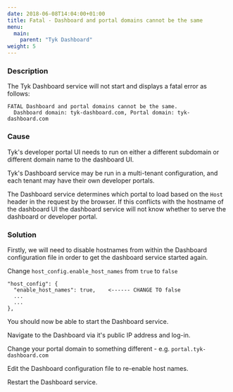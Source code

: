 ```yaml
---
date: 2018-06-08T14:04:00+01:00
title: Fatal - Dashboard and portal domains cannot be the same
menu:
  main:
    parent: "Tyk Dashboard"
weight: 5 
---
```


### Description

The Tyk Dashboard service will not start and displays a fatal error as follows:

```
FATAL Dashboard and portal domains cannot be the same. 
  Dashboard domain: tyk-dashboard.com, Portal domain: tyk-dashboard.com
```

### Cause

Tyk's developer portal UI needs to run on either a different subdomain or different domain name to the dashboard UI.

Tyk's Dashboard service may be run in a multi-tenant configuration, and each tenant may have their own developer portals.

The Dashboard service determines which portal to load based on the `Host` header in the request by the browser. If this
conflicts with the hostname of the dashboard UI the dashboard service will not know whether to serve the dashboard or
developer portal.

### Solution

Firstly, we will need to disable hostnames from within the Dashboard configuration file in order to get the dashboard
service started again.

Change `host_config.enable_host_names` from `true` to `false`
```
"host_config": {
  "enable_host_names": true,    <------ CHANGE TO false
  ...
  ...
},
```

You should now be able to start the Dashboard service.

Navigate to the Dashboard via it's public IP address and log-in.

Change your portal domain to something different - e.g. `portal.tyk-dashboard.com`

Edit the Dashboard configuration file to re-enable host names.

Restart the Dashboard service.
